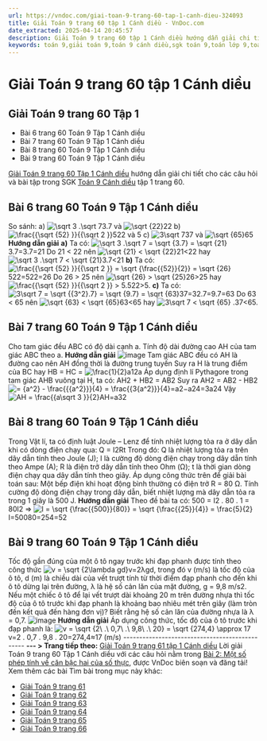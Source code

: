 ```yaml
---
url: https://vndoc.com/giai-toan-9-trang-60-tap-1-canh-dieu-324093
title: Giải Toán 9 trang 60 tập 1 Cánh diều - VnDoc.com
date_extracted: 2025-04-14 20:45:57
description: Giải Toán 9 trang 60 tập 1 Cánh diều hướng dẫn giải chi tiết các câu hỏi và bài tập trong SGK Toán 9 Cánh diều tập 1.
keywords: toán 9,giải toán 9,toán 9 cánh diều,sgk toán 9,toán lớp 9,toán lớp 9 cánh diều,sgk toán 9 cánh diều,toán 9 ctst,giải sgk toán 9 cánh diều,toán 9 cánh diều tập 1,giải bài tập toán 9 cánh diều,Toán 9 Bài 2 Một số phép tính về căn bậc hai của số thực,Một số phép tính về căn bậc hai của số thực,Giải Toán 9 Cánh diều tập 1 trang 60,Giải Toán 9 Cánh diều tập 1 trang 59,toán 9 trang 60,giải toán 9 trang 60,toán 9 trang 60 cánh diều,giải toán 9 trang 60 cánh diều
---
```


# Giải Toán 9 trang 60 tập 1 Cánh diều
## **Giải Toán 9 trang 60 Tập 1**
  * Bài 6 trang 60 Toán 9 Tập 1 Cánh diều
  * Bài 7 trang 60 Toán 9 Tập 1 Cánh diều
  * Bài 8 trang 60 Toán 9 Tập 1 Cánh diều
  * Bài 9 trang 60 Toán 9 Tập 1 Cánh diều

[Giải Toán 9 trang 60 Tập 1 Cánh diều](<https://vndoc.com/giai-toan-9-trang-60-tap-1-canh-dieu-324093>) hướng dẫn giải chi tiết cho các câu hỏi và bài tập trong SGK [Toán 9 Cánh diều](<https://vndoc.com/toan-9-canh-dieu>) tập 1 trang 60.
## **Bài 6 trang 60 Toán 9 Tập 1 Cánh diều**
So sánh:
a\) ![\\sqrt 3 .\\sqrt 7](https://i.vdoc.vn/data/image/blank.png)3.7 và ![\\sqrt {22}](https://i.vdoc.vn/data/image/blank.png)22
b\) ![\\frac{{\\sqrt {52} }}{{\\sqrt 2 }}](https://i.vdoc.vn/data/image/blank.png)522 và 5
c\) ![3\\sqrt 7](https://i.vdoc.vn/data/image/blank.png)37 và ![\\sqrt {65}](https://i.vdoc.vn/data/image/blank.png)65
**Hướng dẫn giải**
**a\)** Ta có: ![\\sqrt 3 .\\sqrt 7 = \\sqrt {3.7} = \\sqrt {21}](https://i.vdoc.vn/data/image/blank.png)3.7=3.7=21
Do 21 < 22 nên ![\\sqrt {21} < \\sqrt {22}](https://i.vdoc.vn/data/image/blank.png)21<22 hay ![\\sqrt 3 .\\sqrt 7 < \\sqrt {21}](https://i.vdoc.vn/data/image/blank.png)3.7<21
**b\)** Ta có: ![\\frac{{\\sqrt {52} }}{{\\sqrt 2 }} = \\sqrt {\\frac{{52}}{2}} = \\sqrt {26}](https://i.vdoc.vn/data/image/blank.png)522=522=26
Do 26 > 25 nên ![\\sqrt {26} > \\sqrt {25}](https://i.vdoc.vn/data/image/blank.png)26>25 hay ![\\frac{{\\sqrt {52} }}{{\\sqrt 2 }} > 5.](https://i.vdoc.vn/data/image/blank.png)522>5.
**c\)** Ta có: ![3\\sqrt 7 = \\sqrt {{3^2}.7} = \\sqrt {9.7} = \\sqrt {63}](https://i.vdoc.vn/data/image/blank.png)37=32.7=9.7=63
Do 63 < 65 nên ![\\sqrt {63} < \\sqrt {65}](https://i.vdoc.vn/data/image/blank.png)63<65 hay ![3\\sqrt 7 < \\sqrt {65} .](https://i.vdoc.vn/data/image/blank.png)37<65.
## **Bài 7 trang 60 Toán 9 Tập 1 Cánh diều**
Cho tam giác đều ABC có độ dài cạnh a. Tính độ dài đường cao AH của tam giác ABC theo a.
**Hướng dẫn giải**
![image](https://i.vdoc.vn/data/image/2024/07/11/638563126073977020.png)
Tam giác ABC đều có AH là đường cao nên AH đồng thời là đường trung tuyến
Suy ra H là trung điểm của BC hay HB = HC = ![\\frac{1}{2}a](https://i.vdoc.vn/data/image/blank.png)12a
Áp dụng định lí Pythagore trong tam giác AHB vuông tại H, ta có:
AH2 \+ HB2 = AB2
Suy ra AH2 = AB2 \- HB2 ![= {a^2} - \\frac{{{a^2}}}{4} = \\frac{{3{a^2}}}{4}](https://i.vdoc.vn/data/image/blank.png)=a2−a24=3a24
Vậy ![AH = \\frac{{a\\sqrt 3 }}{2}](https://i.vdoc.vn/data/image/blank.png)AH=a32
## **Bài 8 trang 60 Toán 9 Tập 1 Cánh diều**
Trong Vật lí, ta có định luật Joule – Lenz để tính nhiệt lượng tỏa ra ở dây dẫn khi có dòng điện chạy qua:
Q = I2Rt
Trong đó: Q là nhiệt lượng tỏa ra trên dây dẫn tính theo Joule \(J\);
I là cường độ dòng điện chạy trong dây dẫn tính theo Ampe \(A\);
R là điện trở dây dẫn tính theo Ohm \(Ω\);
t là thời gian dòng điện chạy qua dây dẫn tính theo giây.
Áp dụng công thức trên để giải bài toán sau: Một bếp điện khi hoạt động bình thường có điện trở R = 80 Ω. Tính cường độ dòng điện chạy trong dây dẫn, biết nhiệt lượng mà dây dẫn tỏa ra trong 1 giây là 500 J.
**Hướng dẫn giải**
Theo đề bài ta có: 500 = I2 . 80 . 1 = 80I2
⇒ ![I = \\sqrt {\\frac{{500}}{80}} = \\sqrt {\\frac{{25}}{4}} =   \\frac{5}{2}](https://i.vdoc.vn/data/image/blank.png)I=50080=254=52
## **Bài 9 trang 60 Toán 9 Tập 1 Cánh diều**
Tốc độ gần đúng của một ô tô ngay trước khi đạp phanh được tính theo công thức ![v = \\sqrt {2\\lambda gd}](https://i.vdoc.vn/data/image/blank.png)v=2λgd, trong đó v \(m/s\) là tốc độ của ô tô, d \(m\) là chiều dài của vết trượt tính từ thời điểm đạp phanh cho đến khi ô tô dừng lại trên đường, λ là hệ số cản lăn của mặt đường, g = 9,8 m/s2. Nếu một chiếc ô tô để lại vết trượt dài khoảng 20 m trên đường nhựa thì tốc độ của ô tô trước khi đạp phanh là khoảng bao nhiêu mét trên giây \(làm tròn đến kết quả đến hàng đơn vị\)? Biết rằng hệ số cản lăn của đường nhựa là λ = 0,7.
![image](https://i.vdoc.vn/data/image/2024/07/11/638563126072727097.png)
**Hướng dẫn giải**
Áp dụng công thức, tốc độ của ô tô trước khi đạp phanh là:
![v = \\sqrt {2\\ .\\ 0,7\\ .\\ 9,8\\ .\\ 20} = \\sqrt {274,4} \\approx 17](https://i.vdoc.vn/data/image/blank.png)v=2 . 0,7 . 9,8 . 20=274,4≈17 \(m/s\)
\-----------------------------------------------
**\--- > Trang tiếp theo:** [Giải Toán 9 trang 61 tập 1 Cánh diều](<https://vndoc.com/giai-toan-9-trang-61-tap-1-canh-dieu-324096>)
Lời giải Toán 9 trang 60 Tập 1 Cánh diều với các câu hỏi nằm trong [Bài 2: Một số phép tính về căn bậc hai của số thực](<https://vndoc.com/toan-9-canh-dieu-bai-2-mot-so-phep-tinh-ve-can-bac-hai-cua-so-thuc-321729>), được VnDoc biên soạn và đăng tải\!
Xem thêm các bài Tìm bài trong mục này khác:
  * [Giải Toán 9 trang 61](</giai-toan-9-trang-61-tap-1-canh-dieu-324096>)
  * [Giải Toán 9 trang 62](</giai-toan-9-trang-62-tap-1-canh-dieu-324097>)
  * [Giải Toán 9 trang 63](</giai-toan-9-trang-63-tap-1-canh-dieu-324100>)
  * [Giải Toán 9 trang 64](</giai-toan-9-trang-64-tap-1-canh-dieu-324104>)
  * [Giải Toán 9 trang 65](</giai-toan-9-trang-65-tap-1-canh-dieu-324106>)
  * [Giải Toán 9 trang 66](</giai-toan-9-trang-66-tap-1-canh-dieu-324174>)

